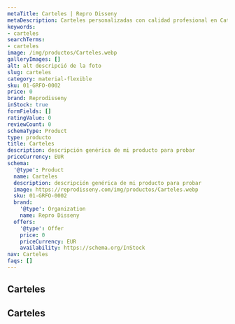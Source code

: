 ```yaml
---
metaTitle: Carteles | Repro Disseny
metaDescription: Carteles personalizadas con calidad profesional en Cataluña.
keywords:
- carteles
searchTerms:
- carteles
image: /img/productos/Carteles.webp
galleryImages: []
alt: alt descripció de la foto
slug: carteles
category: material-flexible
sku: 01-GRFO-0002
price: 0
brand: Reprodisseny
inStock: true
formFields: []
ratingValue: 0
reviewCount: 0
schemaType: Product
type: producto
title: Carteles
description: descripción genérica de mi producto para probar
priceCurrency: EUR
schema:
  '@type': Product
  name: Carteles
  description: descripción genérica de mi producto para probar
  image: https://reprodisseny.com/img/productos/Carteles.webp
  sku: 01-GRFO-0002
  brand:
    '@type': Organization
    name: Repro Disseny
  offers:
    '@type': Offer
    price: 0
    priceCurrency: EUR
    availability: https://schema.org/InStock
nav: Carteles
faqs: []
---
```


## Carteles

## Carteles
